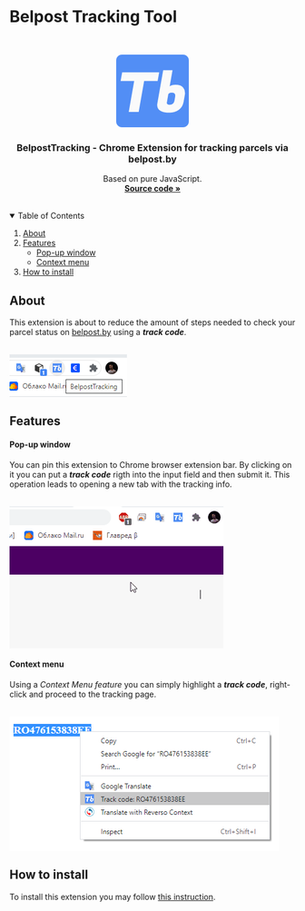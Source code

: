 # Belpost Tracking Tool
<br />
<p align="center">
  <img src="icons/icon128.png" alt="BelpostTracking icon" width="128" height="128">

  <h3 align="center">BelpostTracking - Chrome Extension for tracking parcels via belpost.by</h3>
  <p align="center">
    Based on pure JavaScript.
    <br />
    <a href="https://github.com/StasAndreich/BelpostTracking"><strong>Source code »</strong></a>
  </p>
</p>

<br />

<details open="open">
  <summary>Table of Contents</summary>
  <ol>
    <li>
      <a href="#about">About</a>
    </li>
    <li>
      <a href="#features">Features</a>
      <ul>
        <li><a href="#pop-up-window">Pop-up window</a></li>
        <li><a href="#context-menu">Context menu</a></li>
      </ul>
    </li>
    <li><a href="#how-to-install">How to install</a></li>
  </ol>
</details>

## About
This extension is about to reduce the amount of steps needed to check your parcel status on
[belpost.by](https://belpost.by/Otsleditotpravleniye?number=) using a ***track code***.

<br />
<img align="middle" src="readme-resources/extensionbar-example.png" alt="Extension bar">

## Features
#### Pop-up window
You can pin this extension to Chrome browser extension bar. By clicking on it you can put a ***track code*** 
rigth into the input field and then submit it.
This operation leads to opening a new tab with the tracking info.

<br />
<img align="middle" src="readme-resources/popup-use.gif" alt="Popup window">

#### Context menu
Using a *Context Menu feature* you can simply highlight a ***track code***, right-click and proceed to the tracking page.

<br />
<img align="middle" src="readme-resources/contextmenu-example.png" alt="Context menu">

## How to install
To install this extension you may follow [this instruction](https://webkul.com/blog/how-to-install-the-unpacked-extension-in-chrome/).
